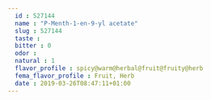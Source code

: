 ```yaml
---
  id : 527144
  name : "P-Menth-1-en-9-yl acetate"
  slug : 527144
  taste : 
  bitter : 0
  odor : 
  natural : 1
  flavor_profile : spicy@warm@herbal@fruit@fruity@herb
  fema_flavor_profile : Fruit, Herb
  date : 2019-03-26T08:47:11+01:00
---
```



